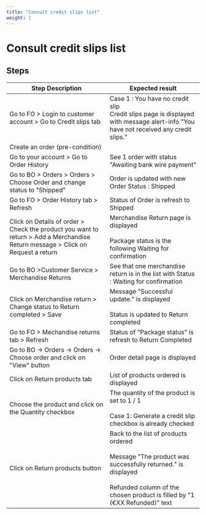 ```yaml
---
title: "Consult credit slips list"
weight: 1
---
```


# Consult credit slips list
## Steps
| Step Description | Expected result |
| ----- | ----- |
| Go to FO > Login to customer account > Go to Credit slips tab | Case 1 : You have no credit slip<br>Credit slips page is displayed with message alert-info "You have not received any credit slips." |
| Create an order (pre-condition) |  |
| Go to your account > Go to Order History | See 1 order with status "Awaiting bank wire payment" |
| Go to BO > Orders > Orders > Choose Order and change status to "Shipped" | Order is updated with new Order Status : Shipped |
| Go to FO > Order History tab > Refresh | Status of Order is refresh to Shipped |
| Click on Details of order > Check the product you want to return > Add a Merchandise Return message > Click on Request a return | Merchandise Return page is displayed<br><br>Package status is the following Waiting for confirmation |
| Go to BO >Customer Service > Merchandise Returns | See that one merchandise return is in the list with Status : Waiting for confirmation |
| Click on Merchandise return > Change status to Return completed > Save | Message "Successful update." is displayed<br><br>Status is updated to Return completed |
| Go to FO > Mechandise returns tab > Refresh | Status of "Package status" is refresh to Return Completed |
| Go to BO -> Orders -> Orders -> Choose order and click on "View" button | Order detail page is displayed |
| Click on Return products tab | List of products ordered is displayed |
| Choose the product and click on the Quantity checkbox | The quantity of the product is set to 1 / 1<br><br>Case 1: Generate a credit slip checkbox is already checked |
| Click on Return products button | Back to the list of products ordered<br><br>Message "The product was successfully returned." is displayed<br><br>Refunded column of the chosen product is filled by "1 (€XX Refunded)" text |
